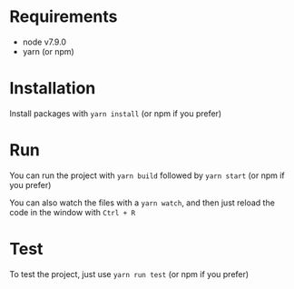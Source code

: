 # Requirements
* node v7.9.0
* yarn (or npm)

# Installation
Install packages with `yarn install` (or npm if you prefer)

# Run
You can run the project with `yarn build` followed by `yarn start` (or npm if you prefer)

You can also watch the files with a `yarn watch`, and then just reload the code in the window with `Ctrl + R`

# Test
To test the project, just use `yarn run test` (or npm if you prefer)